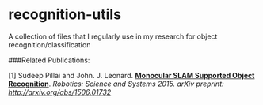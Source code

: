 recognition-utils
=================

A collection of files that I regularly use in my research for object recognition/classification

###Related Publications:

[1] Sudeep Pillai and
John. J. Leonard. **[Monocular SLAM Supported Object Recognition](http://people.csail.mit.edu/spillai/projects/vslam-object-recognition/)**. *Robotics:
Science and Systems 2015. arXiv preprint: http://arxiv.org/abs/1506.01732*
